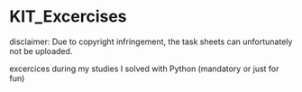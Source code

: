 # KIT_Excercises
disclaimer:
Due to copyright infringement, the task sheets can unfortunately not be uploaded.

excercices during my studies I solved with Python (mandatory or just for fun) 
